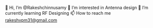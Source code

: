  👋 Hi, I’m @Rakeshchinnusamy
 👀 I’m interested in Antenna design
 🌱 I’m currently learning RF Designing
 📫 How to reach me rakeshvpm31@gmail.com
<!---
Rakeshchinnusamy/Rakeshchinnusamy is a ✨ special ✨ repository because its `README.md` (this file) appears on your GitHub profile.
You can click the Preview link to take a look at your changes.
--->
